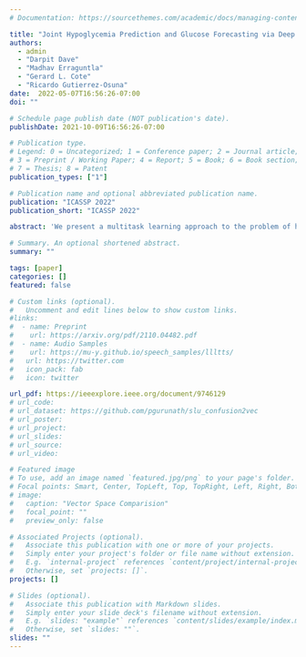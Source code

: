 ```yaml
---
# Documentation: https://sourcethemes.com/academic/docs/managing-content/

title: "Joint Hypoglycemia Prediction and Glucose Forecasting via Deep Multi-task Learning"
authors: 
  - admin
  - "Darpit Dave"
  - "Madhav Erraguntla"
  - "Gerard L. Cote"
  - "Ricardo Gutierrez-Osuna"
date:  2022-05-07T16:56:26-07:00
doi: ""

# Schedule page publish date (NOT publication's date).
publishDate: 2021-10-09T16:56:26-07:00

# Publication type.
# Legend: 0 = Uncategorized; 1 = Conference paper; 2 = Journal article;
# 3 = Preprint / Working Paper; 4 = Report; 5 = Book; 6 = Book section;
# 7 = Thesis; 8 = Patent
publication_types: ["1"]

# Publication name and optional abbreviated publication name.
publication: "ICASSP 2022"
publication_short: "ICASSP 2022"

abstract: 'We present a multitask learning approach to the problem of hypoglycemia (HG) prediction in diabetes.  The approach is based on a state-of-the-art time series forecasting model, N-BEATS, and extends it by adding a classification task so that the model performs both glucose forecasting (i.e., predicting future glucose values) and HG prediction (i.e., probability of future HG events sometime within the prediction horizon).  We also propose an alternative loss function that penalizes forecasting errors in the HG range.  We evaluate the approach on a dataset containing over 1.6M recordings from 112 patients with type 1 diabetes who wore a continuous glucose monitor (CGM) for 90 days.  Our results show that the classification branch significantly outperforms the forecasting branch on the problem of HG prediction, and that the new loss function is more effective at reducing forecasting errors in the HG range than multi-task learning.'

# Summary. An optional shortened abstract.
summary: ""

tags: [paper]
categories: []
featured: false

# Custom links (optional).
#   Uncomment and edit lines below to show custom links.
#links:
#  - name: Preprint
#    url: https://arxiv.org/pdf/2110.04482.pdf
#  - name: Audio Samples
#    url: https://mu-y.github.io/speech_samples/llltts/
#   url: https://twitter.com
#   icon_pack: fab
#   icon: twitter

url_pdf: https://ieeexplore.ieee.org/document/9746129
# url_code:
# url_dataset: https://github.com/pgurunath/slu_confusion2vec
# url_poster:
# url_project:
# url_slides:
# url_source:
# url_video:

# Featured image
# To use, add an image named `featured.jpg/png` to your page's folder. 
# Focal points: Smart, Center, TopLeft, Top, TopRight, Left, Right, BottomLeft, Bottom, BottomRight.
# image:
#   caption: "Vector Space Comparision"
#   focal_point: ""
#   preview_only: false

# Associated Projects (optional).
#   Associate this publication with one or more of your projects.
#   Simply enter your project's folder or file name without extension.
#   E.g. `internal-project` references `content/project/internal-project/index.md`.
#   Otherwise, set `projects: []`.
projects: []

# Slides (optional).
#   Associate this publication with Markdown slides.
#   Simply enter your slide deck's filename without extension.
#   E.g. `slides: "example"` references `content/slides/example/index.md`.
#   Otherwise, set `slides: ""`.
slides: ""
---
```

